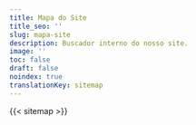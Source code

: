 ```yaml
---
title: Mapa do Site
title_seo: ''
slug: mapa-site
description: Buscador interno do nosso site.
image: ''
toc: false
draft: false
noindex: true
translationKey: sitemap
---
```

{{< sitemap >}}